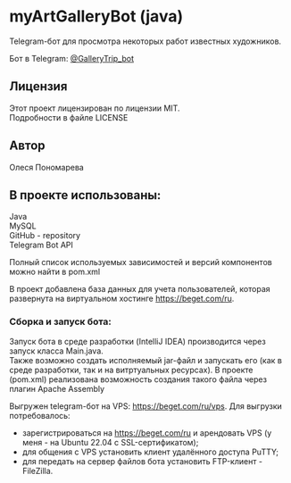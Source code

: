 # myArtGalleryBot (java)  
Telegram-бот для  просмотра некоторых работ известных художников.   

Бот в Telegram: [@GalleryTrip_bot](https://t.me/GalleryTrip_bot)  

## Лицензия  
Этот проект лицензирован по лицензии MIT.  
Подробности в файле LICENSE  

## Автор  
Олеся Пономарева  

## В проекте использованы:  
Java  
MySQL  
GitHub - repository  
Telegram Bot API  

Полный список используемых зависимостей и версий компонентов можно найти в pom.xml  

В проект добавлена база данных для учета пользователей, которая развернута на виртуальном хостинге https://beget.com/ru.

### Сборка и запуск бота:  
Запуск бота в среде разработки (IntelliJ IDEA) производится через запуск класса Main.java.  
Также возможно создать исполняемый jar-файл и запускать его (как в среде разработки, так и на витртуальных ресурсах). В проекте (pom.xml) реализована возможность создания такого файла через плагин Apache Assembly  

Выгружен telegram-бот на VPS: https://beget.com/ru/vps. Для выгрузки потребовалось:  
- зарегистрироваться на https://beget.com/ru и арендовать VPS (у меня - на Ubuntu 22.04 с SSL-сертификатом);  
- для общения с VPS установить клиент удалённого доступа PuTTY;  
- для передать на сервер файлов бота установить FTP-клиент - FileZilla.  

